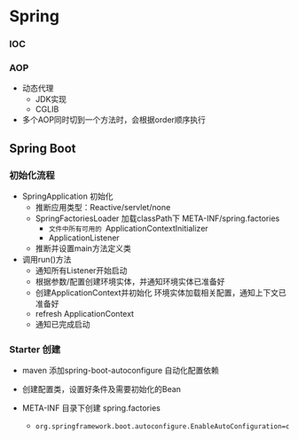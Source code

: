 # Spring

### IOC



### AOP

- 动态代理
  - JDK实现
  - CGLIB
- 多个AOP同时切到一个方法时，会根据order顺序执行





## Spring Boot 

### 初始化流程

- SpringApplication 初始化
  - 推断应用类型：Reactive/servlet/none
  - SpringFactoriesLoader 加载classPath下 META-INF/spring.factories
    - `文件中所有可用的 `ApplicationContextInitializer
    - ApplicationListener
  - 推断并设置main方法定义类
- 调用run()方法
  - 通知所有Listener开始启动
  - 根据参数/配置创建环境实体，并通知环境实体已准备好
  - 创建ApplicationContext并初始化 环境实体加载相关配置，通知上下文已准备好
  - refresh ApplicationContext
  - 通知已完成启动

### Starter 创建

- maven 添加spring-boot-autoconfigure 自动化配置依赖

- 创建配置类，设置好条件及需要初始化的Bean

- META-INF 目录下创建 spring.factories

  - ```
    org.springframework.boot.autoconfigure.EnableAutoConfiguration=com.objcoding.starters.helloworld.HelloworldAutoConfiguration
    ```

